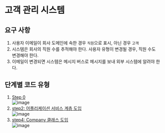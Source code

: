 # 고객 관리 시스템

## 요구 사항

1. 사용자 이메일이 회사 도메인에 속한 경우 `직원`으로 표시, 아닌 경우 `고객`
2. 시스템은 회사의 직원 수를 추적해야 한다. 사용자 유형이 변경될 경우, 직원 수도 변경해야 한다.
3. 이메일이 변경되면 시스템은 메시지 버스로 메시지를 보내 외부 시스템에 알려야 한다.

## 단계별 코드 유형

1. [Step 0](https://github.com/eun-seong/unit-testing-crm-example/commit/4b0341bffd8f540a926e14f2a3082d1532146d78)     
   ![image](https://github.com/user-attachments/assets/e2cf5dc5-6388-4765-a5c8-2575d9451654)
2. [step2: 어플리케이션 서비스 계층 도입](https://github.com/eun-seong/unit-testing-crm-example/commit/fcc8faf70c7c1e1f74f4c8baf806017fdeb1095b)     
   ![image](https://github.com/user-attachments/assets/eb956bf2-e277-43cb-a269-f90fb84c2c57)
3. [step4: Company 클래스 도입](https://github.com/eun-seong/unit-testing-crm-example/commit/f4adad325759b01ad7d0a704db789f9ed3610bfd)     
   ![image](https://github.com/user-attachments/assets/c521340b-38d4-4b54-bcf8-de3a3f07996c) 

